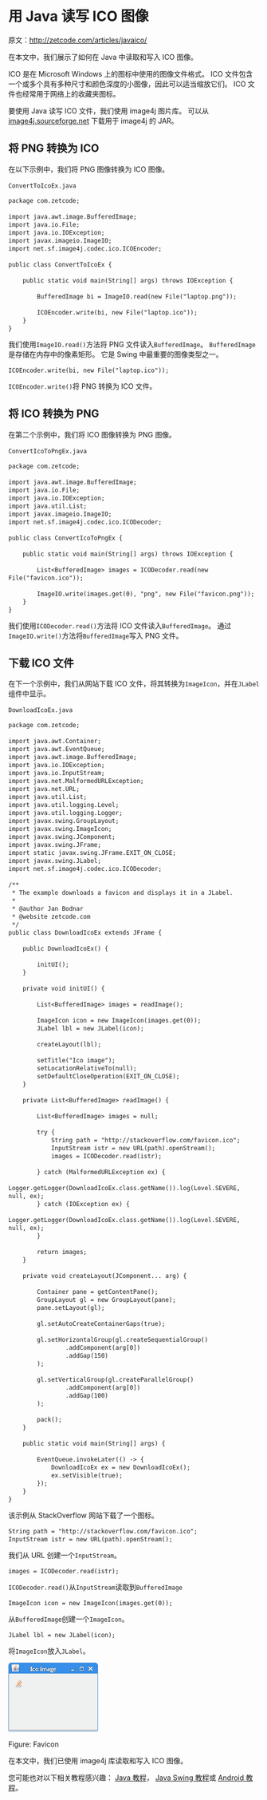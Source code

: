 # 用 Java 读写 ICO 图像

原文：http://zetcode.com/articles/javaico/

在本文中，我们展示了如何在 Java 中读取和写入 ICO 图像。

ICO 是在 Microsoft Windows 上的图标中使用的图像文件格式。 ICO 文件包含一个或多个具有多种尺寸和颜色深度的小图像，因此可以适当缩放它们。 ICO 文件也经常用于网络上的收藏夹图标。

要使用 Java 读写 ICO 文件，我们使用 image4j 图片库。 可以从 [image4j.sourceforge.net](http://image4j.sourceforge.net) 下载用于 image4j 的 JAR。

## 将 PNG 转换为 ICO

在以下示例中，我们将 PNG 图像转换为 ICO 图像。

`ConvertToIcoEx.java`

```
package com.zetcode;

import java.awt.image.BufferedImage;
import java.io.File;
import java.io.IOException;
import javax.imageio.ImageIO;
import net.sf.image4j.codec.ico.ICOEncoder;

public class ConvertToIcoEx {

    public static void main(String[] args) throws IOException {

        BufferedImage bi = ImageIO.read(new File("laptop.png"));

        ICOEncoder.write(bi, new File("laptop.ico"));
    }
}

```

我们使用`ImageIO.read()`方法将 PNG 文件读入`BufferedImage`。 `BufferedImage`是存储在内存中的像素矩形。 它是 Swing 中最重要的图像类型之一。

```
ICOEncoder.write(bi, new File("laptop.ico"));

```

`ICOEncoder.write()`将 PNG 转换为 ICO 文件。

## 将 ICO 转换为 PNG

在第二个示例中，我们将 ICO 图像转换为 PNG 图像。

`ConvertIcoToPngEx.java`

```
package com.zetcode;

import java.awt.image.BufferedImage;
import java.io.File;
import java.io.IOException;
import java.util.List;
import javax.imageio.ImageIO;
import net.sf.image4j.codec.ico.ICODecoder;

public class ConvertIcoToPngEx {

    public static void main(String[] args) throws IOException {

        List<BufferedImage> images = ICODecoder.read(new File("favicon.ico"));

        ImageIO.write(images.get(0), "png", new File("favicon.png"));
    }
}

```

我们使用`ICODecoder.read()`方法将 ICO 文件读入`BufferedImage`。 通过`ImageIO.write()`方法将`BufferedImage`写入 PNG 文件。

## 下载 ICO 文件

在下一个示例中，我们从网站下载 ICO 文件，将其转换为`ImageIcon`，并在`JLabel`组件中显示。

`DownloadIcoEx.java`

```
package com.zetcode;

import java.awt.Container;
import java.awt.EventQueue;
import java.awt.image.BufferedImage;
import java.io.IOException;
import java.io.InputStream;
import java.net.MalformedURLException;
import java.net.URL;
import java.util.List;
import java.util.logging.Level;
import java.util.logging.Logger;
import javax.swing.GroupLayout;
import javax.swing.ImageIcon;
import javax.swing.JComponent;
import javax.swing.JFrame;
import static javax.swing.JFrame.EXIT_ON_CLOSE;
import javax.swing.JLabel;
import net.sf.image4j.codec.ico.ICODecoder;

/**
 * The example downloads a favicon and displays it in a JLabel.
 *
 * @author Jan Bodnar
 * @website zetcode.com
 */
public class DownloadIcoEx extends JFrame {

    public DownloadIcoEx() {

        initUI();
    }

    private void initUI() {

        List<BufferedImage> images = readImage();

        ImageIcon icon = new ImageIcon(images.get(0));
        JLabel lbl = new JLabel(icon);

        createLayout(lbl);

        setTitle("Ico image");
        setLocationRelativeTo(null);
        setDefaultCloseOperation(EXIT_ON_CLOSE);
    }

    private List<BufferedImage> readImage() {

        List<BufferedImage> images = null;

        try {
            String path = "http://stackoverflow.com/favicon.ico";
            InputStream istr = new URL(path).openStream();
            images = ICODecoder.read(istr);

        } catch (MalformedURLException ex) {
            Logger.getLogger(DownloadIcoEx.class.getName()).log(Level.SEVERE, null, ex);
        } catch (IOException ex) {
            Logger.getLogger(DownloadIcoEx.class.getName()).log(Level.SEVERE, null, ex);
        }

        return images;
    }

    private void createLayout(JComponent... arg) {

        Container pane = getContentPane();
        GroupLayout gl = new GroupLayout(pane);
        pane.setLayout(gl);

        gl.setAutoCreateContainerGaps(true);

        gl.setHorizontalGroup(gl.createSequentialGroup()
                .addComponent(arg[0])
                .addGap(150)
        );

        gl.setVerticalGroup(gl.createParallelGroup()
                .addComponent(arg[0])
                .addGap(100)
        );

        pack();
    }

    public static void main(String[] args) {

        EventQueue.invokeLater(() -> {
            DownloadIcoEx ex = new DownloadIcoEx();
            ex.setVisible(true);
        });
    }
}

```

该示例从 StackOverflow 网站下载了一个图标。

```
String path = "http://stackoverflow.com/favicon.ico";
InputStream istr = new URL(path).openStream();

```

我们从 URL 创建一个`InputStream`。

```
images = ICODecoder.read(istr);

```

`ICODecoder.read()`从`InputStream`读取到`BufferedImage`

```
ImageIcon icon = new ImageIcon(images.get(0));

```

从`BufferedImage`创建一个`ImageIcon`。

```
JLabel lbl = new JLabel(icon);

```

将`ImageIcon`放入`JLabel`。

![Favicon](img/96d48f5bf4125f3a9b03f7127a5394e1.jpg)

Figure: Favicon



在本文中，我们已使用 image4j 库读取和写入 ICO 图像。

您可能也对以下相关教程感兴趣： [Java 教程](/lang/java/)， [Java Swing 教程](/tutorials/javaswingtutorial/)或 [Android 教程](/mob/android/)。
